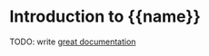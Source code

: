 # Introduction to {{name}}

TODO: write [great documentation](http://jacobian.org/writing/great-documentation/what-to-write/)
